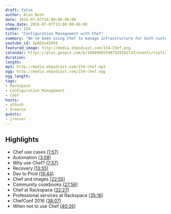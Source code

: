 ```yaml
---
draft: false
author: Alan Bush
date: 2016-07-07T16:00:00-06:00
show_date: 2016-07-07T13:00:00-06:00
number: 154
title: "Configuration Management with Chef"
summary: "We've been using Chef to manage infrastructure for both customers and our own projects. We're brining one of our Chef experts in to chat about using Chef, and discuss the upcoming [Chef Conference](https://chefconf.chef.io/)."
youtube_id: Xp8bIw4IHh0
featured_image: http://media.ohpodcast.com/154-Chef.png
calendar: https://plus.google.com/b/100698655987920162334/events/ccp7i3b296a24kf8qeeeeuskbhc
duration:
length:
mp3: http://media.ohpodcast.com/154-chef.mp3
ogg: http://media.ohpodcast.com/154-chef.ogg
ogg_length:
tags:
- Rackspace
- Configuration Management
- Chef
hosts:
- albush
- drewcox
guests:
- jrosser
---
```


<!--more-->

## Highlights

- Chef use cases [(1:57)](https://youtu.be/Xp8bIw4IHh0?t=1m57s)
- Automation [(3:08)](https://youtu.be/Xp8bIw4IHh0?t=3m08s)
- Why use Chef? [(7:57)](https://youtu.be/Xp8bIw4IHh0?t=7m57s)
- Recovery [(13:55)](https://youtu.be/Xp8bIw4IHh0?t=13m55s)
- Dev to Prod [(19:44)](https://youtu.be/Xp8bIw4IHh0?t=19m44s)
- Chef and images [(22:55)](https://youtu.be/Xp8bIw4IHh0?t=22m55s)
- Community cookbooks [(27:56)](https://youtu.be/Xp8bIw4IHh0?t=27m56s)
- Chef at Rackspace [(32:27)](https://youtu.be/Xp8bIw4IHh0?t=32m27s)
- Professional services at Rackspace [(35:16)](https://youtu.be/Xp8bIw4IHh0?t=35m16s)
- ChefConf 2016 [(38:07)](https://youtu.be/Xp8bIw4IHh0?t=38m07s)
- When not to use Chef [(40:35)](https://youtu.be/Xp8bIw4IHh0?t=40m35s)
